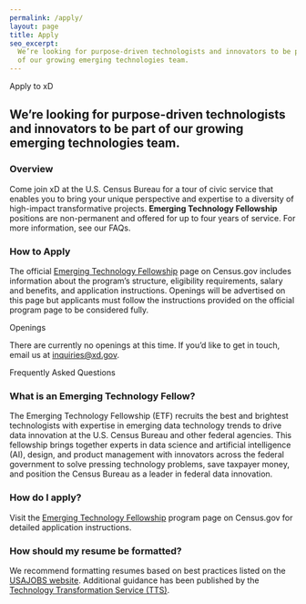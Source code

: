 ```yaml
---
permalink: /apply/
layout: page
title: Apply
seo_excerpt:
  We’re looking for purpose-driven technologists and innovators to be part
  of our growing emerging technologies team.
---
```

<section class="apply-overview">
  <div class="grid-container">
    <div class="section-breadcrumb">Apply to xD</div>
    <h2>
      We’re looking for purpose-driven technologists and innovators to be part
      of our growing emerging technologies team.
    </h2>
    <div class="grid-row grid-gap-lg">
      <div class="tablet:grid-col-6">
        <h3>Overview</h3>
        <p>
          Come join xD at the U.S. Census Bureau for a tour of civic service 
          that enables you to bring your unique perspective and expertise to a 
          diversity of high-impact transformative projects. <strong>Emerging
          Technology Fellowship</strong> positions are non-permanent and offered
          for up to four years of service. For more information, see our FAQs.
        </p>
      </div>
      <div class="tablet:grid-col-6">
        <h3>How to Apply</h3>
        <p>
          The official <a class="usa-link" href="https://www.census.gov/about/census-careers/opportunities/programs/etf.html" target="_blank">Emerging Technology Fellowship</a> page on Census.gov
          includes information about the program’s structure,
          eligibility requirements, salary and benefits, and application
          instructions. Openings will be advertised on this page but applicants
          must follow the instructions provided on the official program page to 
          be considered fully.
        </p>
      </div>
    </div>
  </div>
</section>
<section class="apply-openings">
  <div class="grid-container">
    <div class="section-breadcrumb">Openings</div>
    <div class="grid-row">
      <p>
        There are currently no openings at this time. If you’d like to get in
        touch, email us at
        <a class="usa-link" href="mailto:inquiries@xd.gov">inquiries@xd.gov</a>.
      </p>
    </div>
  </div>
</section>

<section class="apply-overview apply-faq">
  <div class="grid-container">
    <div class="section-breadcrumb">Frequently Asked Questions</div>
    <div class="grid-row">
      <div class="grid-col-12">
        <div class="faq">
          <h3>What is an Emerging Technology Fellow?</h3>
          <p>
            The Emerging Technology Fellowship (ETF) recruits the best and 
            brightest technologists with expertise in emerging data technology 
            trends to drive data innovation at the U.S. Census Bureau and other 
            federal agencies. This fellowship brings together experts in data 
            science and artificial intelligence (AI), design, and product 
            management with innovators across the federal government to solve 
            pressing technology problems, save taxpayer money, and position the 
            Census Bureau as a leader in federal data innovation.
          </p>
        </div>
        <div class="faq">
          <h3>How do I apply?</h3>
          <p>
            Visit the <a class="usa-link" href="https://www.census.gov/about/census-careers/opportunities/programs/etf.html" target="_blank">Emerging Technology Fellowship</a> program page on Census.gov for
            detailed application instructions.
          </p>
        </div>
        <div class="faq">
          <h3>How should my resume be formatted?</h3>
          <p>
            We recommend formatting resumes based on best practices listed on the <a class="usa-link" href="https://www.usajobs.gov/Help/faq/application/documents/resume/what-to-include/" target="_blank">USAJOBS website</a>. Additional guidance has been published by the <a class="usa-link" href="https://handbook.tts.gov/resume/" target="_blank">Technology Transformation Service (TTS)</a>.
          </p>
        </div>
      </div>
    </div>
  </div>
</section>